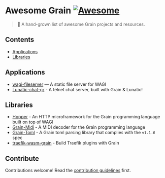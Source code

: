 # Awesome Grain [![Awesome](https://awesome.re/badge.svg)](https://awesome.re)

> 🌾 A hand-grown list of awesome Grain projects and resources.

## Contents

- [Applications](#applications)
- [Libraries](#libraries)

## Applications

- [wagi-fileserver](https://github.com/deislabs/wagi-fileserver) — A static file server for WAGI
- [Lunatic-chat-gr](https://github.com/ospencer/lunatic-chat-gr) - A telnet chat server, built with Grain & Lunatic!

## Libraries

- [Hopper](https://github.com/alex-snezhko/hopper) - An HTTP microframework for the Grain programming language built on top of WAGI
- [Grain-Midi](https://github.com/spotandjake/Grain-Midi) - A MIDI decoder for the Grain programming language
- [Grain-Toml](https://github.com/spotandjake/Grain-Toml) - A Grain toml parsing library that complies with the `v1.1.0` spec
- [traefik-wasm-grain](https://plugins.traefik.io/plugins/666374dee8d831193077b35b/example-wasm-plugin-using-grain) - Build Traefik plugins with Grain

## Contribute

Contributions welcome! Read the [contribution guidelines](CONTRIBUTING.md) first.
